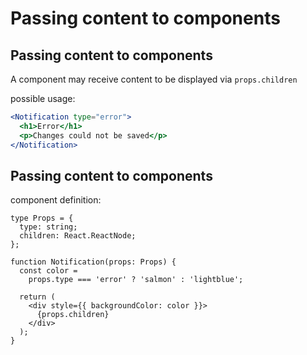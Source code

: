 # Passing content to components

## Passing content to components

A component may receive content to be displayed via `props.children`

possible usage:

```jsx
<Notification type="error">
  <h1>Error</h1>
  <p>Changes could not be saved</p>
</Notification>
```

## Passing content to components

component definition:

```tsx
type Props = {
  type: string;
  children: React.ReactNode;
};

function Notification(props: Props) {
  const color =
    props.type === 'error' ? 'salmon' : 'lightblue';

  return (
    <div style={{ backgroundColor: color }}>
      {props.children}
    </div>
  );
}
```
